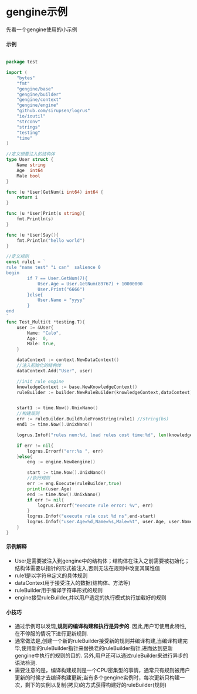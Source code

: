 # gengine示例
先看一个gengine使用的小示例

#### 示例
```go

package test

import (
	"bytes"
	"fmt"
	"gengine/base"
	"gengine/builder"
	"gengine/context"
	"gengine/engine"
	"github.com/sirupsen/logrus"
	"io/ioutil"
	"strconv"
	"strings"
	"testing"
	"time"
)

//定义想要注入的结构体
type User struct {
	Name string
	Age  int64
	Male bool
}

func (u *User)GetNum(i int64) int64 {
	return i
}

func (u *User)Print(s string){
	fmt.Println(s)
}

func (u *User)Say(){
	fmt.Println("hello world")
}

//定义规则
const rule1 = `
rule "name test" "i can"  salience 0
begin
		if 7 == User.GetNum(7){
			User.Age = User.GetNum(89767) + 10000000
			User.Print("6666")
		}else{
			User.Name = "yyyy"
		}
end
`
func Test_Multi(t *testing.T){
	user := &User{
		Name: "Calo",
		Age:  0,
		Male: true,
	}

	dataContext := context.NewDataContext()
	//注入初始化的结构体
    dataContext.Add("User", user)

	//init rule engine
	knowledgeContext := base.NewKnowledgeContext()
	ruleBuilder := builder.NewRuleBuilder(knowledgeContext,dataContext)


	start1 := time.Now().UnixNano()
    //构建规则
	err := ruleBuilder.BuildRuleFromString(rule1) //string(bs)
	end1 := time.Now().UnixNano()

	logrus.Infof("rules num:%d, load rules cost time:%d", len(knowledgeContext.RuleEntities), end1-start1 )

	if err != nil{
		logrus.Errorf("err:%s ", err)
	}else{
		eng := engine.NewGengine()

		start := time.Now().UnixNano()
        //执行规则
		err := eng.Execute(ruleBuilder,true)
		println(user.Age)
		end := time.Now().UnixNano()
		if err != nil{
			logrus.Errorf("execute rule error: %v", err)
		}
		logrus.Infof("execute rule cost %d ns",end-start)
		logrus.Infof("user.Age=%d,Name=%s,Male=%t", user.Age, user.Name, user.Male)
	}
}
```

#### 示例解释
- User是需要被注入到gengine中的结构体；结构体在注入之前需要被初始化；结构体需要以指针的形式被注入,否则无法在规则中改变其属性值
- rule1是以字符串定义的具体规则
- dataContext用于接受注入的数据(结构体、方法等)
- ruleBuilder用于编译字符串形式的规则
- engine接受ruleBuilder,并以用户选定的执行模式执行加载好的规则

#### 小技巧
- 通过示例可以发现,****规则的编译构建和执行是异步的****. 因此,用户可使用此特性,在不停服的情况下进行更新规则.
- 通常做法是,创建一个新的ruleBuilder接受新的规则并编译构建,当编译构建完毕,使用新的ruleBuilder指针来替换老的ruleBuilder指针,进而达到更新gengine中执行的规则的目的.
 另外,用户还可以通过ruleBuilder来进行异步的语法检测.
- 需要注意的是，编译构建规则是一个CPU密集型的事情，通常只有规则被用户更新的时候才去编译构建更新;当有多个gengine实例时，每次更新只构建一次，剩下的实例以复制(拷贝)的方式获得构建好的ruleBuilder(规则)



